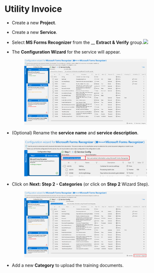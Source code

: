 # Utility Invoice

* Create a new **Project**.
* Create a new **Service**.
* Select **MS Forms Recognizer** from the \_\_ **Extract & Verify** group.![](<(../../assets/image (74) (2).png>)
*   The **Configuration Wizard** for the service will appear.

    <figure><img src="../../assets/image (59) (2).png" alt=""><figcaption></figcaption></figure>
*   (Optional) Rename the **service name** and **service description**.

    <figure><img src="../../assets/image (91) (1).png" alt=""><figcaption></figcaption></figure>
*   Click on **Next: Step 2 - Categories** (or click on **Step 2** Wizard Step).

    <figure><img src="../../assets/image (69) (1).png" alt=""><figcaption></figcaption></figure>
* Add a new **Category** to upload the training documents.


